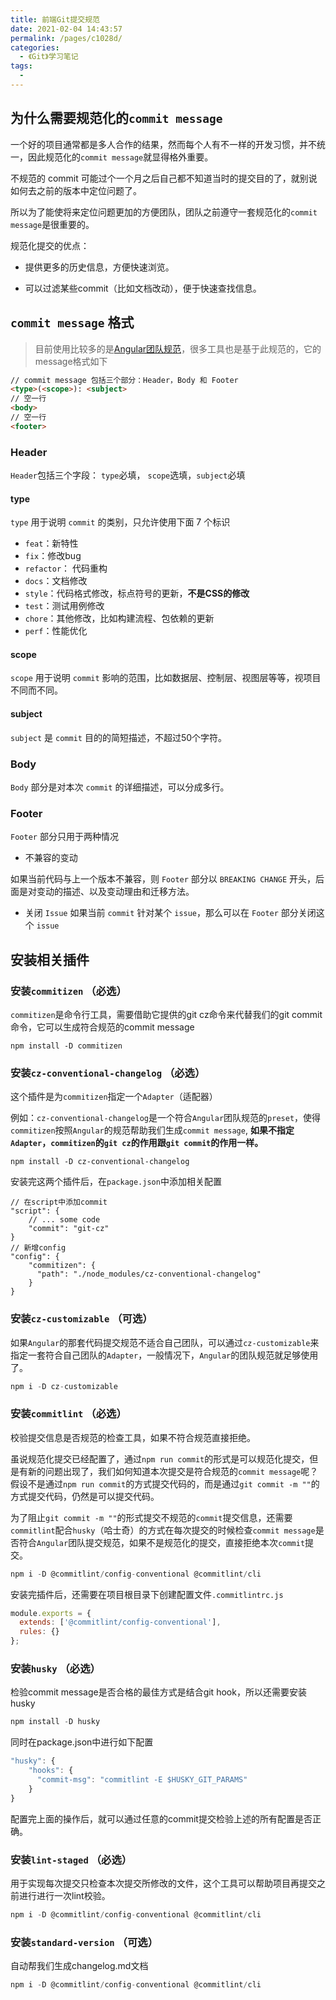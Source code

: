 ```yaml
---
title: 前端Git提交规范
date: 2021-02-04 14:43:57
permalink: /pages/c1028d/
categories:
  - 《Git》学习笔记
tags:
  - 
---
```


## 为什么需要规范化的`commit message`

一个好的项目通常都是多人合作的结果，然而每个人有不一样的开发习惯，并不统一，因此规范化的`commit message`就显得格外重要。

不规范的 commit 可能过个一个月之后自己都不知道当时的提交目的了，就别说如何去之前的版本中定位问题了。

所以为了能使将来定位问题更加的方便团队，团队之前遵守一套规范化的`commit message`是很重要的。

规范化提交的优点：

  *  提供更多的历史信息，方便快速浏览。
  
  *  可以过滤某些commit（比如文档改动），便于快速查找信息。
  

## `commit message` 格式

> 目前使用比较多的是[Angular团队规范](https://github.com/angular/angular.js/blob/master/DEVELOPERS.md#-git-commit-guidelines)，很多工具也是基于此规范的，它的message格式如下

```html
// commit message 包括三个部分：Header，Body 和 Footer
<type>(<scope>): <subject>
// 空一行
<body>
// 空一行
<footer>
```

### Header

`Header`包括三个字段： `type`必填， `scope`选填，`subject`必填

#### type

`type` 用于说明 `commit` 的类别，只允许使用下面 7 个标识

- `feat`：新特性
- `fix`：修改bug
- `refactor`： 代码重构
- `docs`：文档修改
- `style`：代码格式修改，标点符号的更新，**不是CSS的修改**
- `test`：测试用例修改
- `chore`：其他修改，比如构建流程、包依赖的更新
- `perf`：性能优化

#### scope

`scope` 用于说明 `commit` 影响的范围，比如数据层、控制层、视图层等等，视项目不同而不同。

#### subject

`subject` 是 `commit` 目的的简短描述，不超过50个字符。

### Body

`Body` 部分是对本次 `commit` 的详细描述，可以分成多行。

### Footer

`Footer` 部分只用于两种情况

* 不兼容的变动

如果当前代码与上一个版本不兼容，则 `Footer` 部分以 `BREAKING CHANGE` 开头，后面是对变动的描述、以及变动理由和迁移方法。

* 关闭 `Issue` 如果当前 `commit` 针对某个 `issue`，那么可以在 `Footer` 部分关闭这个 `issue`

## 安装相关插件

### 安装`commitizen` （必选）

`commitizen`是命令行工具，需要借助它提供的git cz命令来代替我们的git commit命令，它可以生成符合规范的commit message

```javasciprt
npm install -D commitizen
```

### 安装`cz-conventional-changelog` （必选）

这个插件是为`commitizen`指定一个`Adapter`（适配器）

例如：`cz-conventional-changelog`是一个符合`Angular`团队规范的`preset`，使得`commitizen`按照`Angular`的规范帮助我们生成`commit message`, **如果不指定`Adapter`，`commitizen`的`git cz`的作用跟`git commit`的作用一样。**

```javasciprt
npm install -D cz-conventional-changelog

```

安装完这两个插件后，在`package.json`中添加相关配置

```javasciprt
// 在script中添加commit
"script": {
    // ... some code
    "commit": "git-cz"
}
// 新增config
"config": {
    "commitizen": {
      "path": "./node_modules/cz-conventional-changelog"
    }
}
```

### 安装`cz-customizable` （可选）

如果`Angular`的那套代码提交规范不适合自己团队，可以通过`cz-customizable`来指定一套符合自己团队的`Adapter`，一般情况下，`Angular`的团队规范就足够使用了。

```javascript
npm i -D cz-customizable
```

### 安装`commitlint` （必选）

校验提交信息是否规范的检查工具，如果不符合规范直接拒绝。

虽说规范化提交已经配置了，通过`npm run commit`的形式是可以规范化提交，但是有新的问题出现了，我们如何知道本次提交是符合规范的`commit message`呢？假设不是通过`npm run commit`的方式提交代码的，而是通过`git commit -m ""`的方式提交代码，仍然是可以提交代码。

为了阻止`git commit -m ""`的形式提交不规范的`commit`提交信息，还需要`commitlint`配合`husky`（哈士奇）的方式在每次提交的时候检查`commit message`是否符合`Angular`团队提交规范，如果不是规范化的提交，直接拒绝本次`commit`提交。

```javascript
npm i -D @commitlint/config-conventional @commitlint/cli
```

安装完插件后，还需要在项目根目录下创建配置文件`.commitlintrc.js`

```javascript
module.exports = {
  extends: ['@commitlint/config-conventional'],
  rules: {}
};
```

### 安装`husky` （必选）

检验commit message是否合格的最佳方式是结合git hook，所以还需要安装husky

```javascript
npm install -D husky
```

同时在package.json中进行如下配置

```javascript
"husky": {
    "hooks": {
      "commit-msg": "commitlint -E $HUSKY_GIT_PARAMS"
    }
}
```

配置完上面的操作后，就可以通过任意的commit提交检验上述的所有配置是否正确。

### 安装`lint-staged` （必选）

用于实现每次提交只检查本次提交所修改的文件，这个工具可以帮助项目再提交之前进行进行一次lint校验。

```javascript
npm i -D @commitlint/config-conventional @commitlint/cli
```

### 安装`standard-version` （可选）

自动帮我们生成changelog.md文档

```javascript
npm i -D @commitlint/config-conventional @commitlint/cli
```